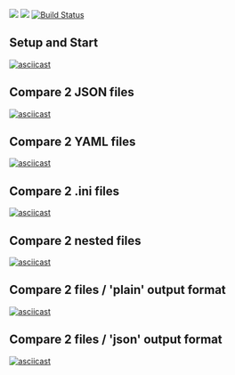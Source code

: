 <a href="https://codeclimate.com/github/timurmb/project-lvl2-s381"><img src="https://api.codeclimate.com/v1/badges/a99a88d28ad37a79dbf6/maintainability" /></a>
<a href="https://codeclimate.com/github/timurmb/project-lvl2-s381/test_coverage"><img src="https://api.codeclimate.com/v1/badges/a99a88d28ad37a79dbf6/test_coverage" /></a>
[![Build Status](https://travis-ci.org/timurmb/project-lvl2-s381.svg?branch=master)](https://travis-ci.org/timurmb/project-lvl2-s381)

## Setup and Start
[![asciicast](https://asciinema.org/a/Vpk2bqabGPcdgKl436yt0F9Pz.png)](https://asciinema.org/a/Vpk2bqabGPcdgKl436yt0F9Pz?speed=3)

## Compare 2 JSON files
[![asciicast](https://asciinema.org/a/7NKPsbzSfGeVOGbgEvdRfw31g.png)](https://asciinema.org/a/7NKPsbzSfGeVOGbgEvdRfw31g?speed=3)

## Compare 2 YAML files
[![asciicast](https://asciinema.org/a/D8uE9bTwJHaBDyfzCefxqcjp2.png)](https://asciinema.org/a/D8uE9bTwJHaBDyfzCefxqcjp2?speed=3)

## Compare 2 .ini files
[![asciicast](https://asciinema.org/a/wwupZ2mA6c7sY30IEiepnkYXO.png)](https://asciinema.org/a/wwupZ2mA6c7sY30IEiepnkYXO?speed=3)

## Compare 2 nested files
[![asciicast](https://asciinema.org/a/BHmNpOnFy6YWBgABbPR1rUfFz.png)](https://asciinema.org/a/BHmNpOnFy6YWBgABbPR1rUfFz?speed=3)

## Compare 2 files / 'plain' output format
[![asciicast](https://asciinema.org/a/FvFNQQvT02qCIhW2SxV1fYRCx.png)](https://asciinema.org/a/FvFNQQvT02qCIhW2SxV1fYRCx?speed=3)

## Compare 2 files / 'json' output format
[![asciicast](https://asciinema.org/a/D1k4XQZm30wSvslSlZiiYkY5O.png)](https://asciinema.org/a/D1k4XQZm30wSvslSlZiiYkY5O?speed=3)
